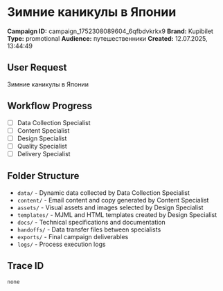# Зимние каникулы в Японии

**Campaign ID:** campaign_1752308089604_6qfbdvkrkx9
**Brand:** Kupibilet
**Type:** promotional
**Audience:** путешественники
**Created:** 12.07.2025, 13:44:49

## User Request
Зимние каникулы в Японии

## Workflow Progress
- [ ] Data Collection Specialist
- [ ] Content Specialist  
- [ ] Design Specialist
- [ ] Quality Specialist
- [ ] Delivery Specialist

## Folder Structure

- `data/` - Dynamic data collected by Data Collection Specialist
- `content/` - Email content and copy generated by Content Specialist
- `assets/` - Visual assets and images selected by Design Specialist
- `templates/` - MJML and HTML templates created by Design Specialist
- `docs/` - Technical specifications and documentation
- `handoffs/` - Data transfer files between specialists
- `exports/` - Final campaign deliverables
- `logs/` - Process execution logs

## Trace ID
`none`
